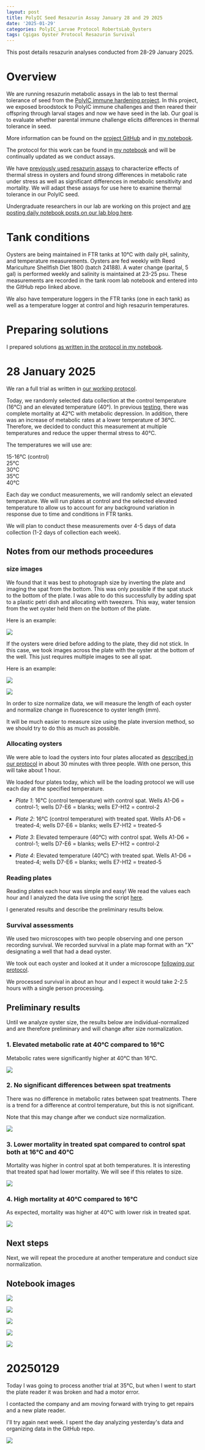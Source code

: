 ```yaml
---
layout: post
title: PolyIC Seed Resazurin Assay January 28 and 29 2025
date: '2025-01-29'
categories: PolyIC_Larvae Protocol RobertsLab_Oysters
tags: Cgigas Oyster Protocol Resazurin Survival
---
```


This post details resazurin analyses conducted from 28-29 January 2025. 

# Overview 

We are running resazurin metabolic assays in the lab to test thermal tolerance of seed from the [PolyIC immune hardening project](https://github.com/RobertsLab/polyIC-larvae). In this project, we exposed broodstock to PolyIC immune challenges and then reared their offspring through larval stages and now we have seed in the lab. Our goal is to evaluate whether parental immune challenge elicits differences in thermal tolerance in seed.  

More information can be found on the [project GitHub](https://github.com/RobertsLab/polyIC-larvae) and in [my notebook](https://ahuffmyer.github.io/ASH_Putnam_Lab_Notebook/categoryview/#polyic-larvae).   

The protocol for this work can be found in [my notebook](https://ahuffmyer.github.io/ASH_Putnam_Lab_Notebook/Resazurin-Metabolic-Assays-Protocol-for-PolyIC-Seed-Testing/) and will be continually updated as we conduct assays.  

We have [previously used resazurin assays](https://ahuffmyer.github.io/ASH_Putnam_Lab_Notebook/Resazurin-data-analysis-and-size-normalization-for-10K-seed-project/) to characterize effects of thermal stress in oysters and found strong differences in metabolic rate under stress as well as significant differences in metabolic sensitivity and mortality. We will adapt these assays for use here to examine thermal tolerance in our PolyIC seed.  

Undergraduate researchers in our lab are working on this project and [are posting daily notebook posts on our lab blog here](https://genefish.wordpress.com/).  

# Tank conditions 

Oysters are being maintained in FTR tanks at 10°C with daily pH, salinity, and temperature measurements. Oysters are fed weekly with Reed Mariculture Shellfish Diet 1800 (batch 24188). A water change (parital, 5 gal) is performed weekly and salinity is maintained at 23-25 psu. These measurements are recorded in the tank room lab notebook and entered into the GitHub repo linked above.  

We also have temperature loggers in the FTR tanks (one in each tank) as well as a temperature logger at control and high resazurin temperatures.  

# Preparing solutions 

I prepared solutions [as written in the protocol in my notebook](https://ahuffmyer.github.io/ASH_Putnam_Lab_Notebook/Resazurin-Metabolic-Assays-Protocol-for-PolyIC-Seed-Testing/).  

# 28 January 2025 

We ran a full trial as written in [our working protocol](https://ahuffmyer.github.io/ASH_Putnam_Lab_Notebook/Resazurin-Metabolic-Assays-Protocol-for-PolyIC-Seed-Testing/).  

Today, we randomly selected data collection at the control temperature (16°C) and an elevated temperature (40°). In previous [testing](https://ahuffmyer.github.io/ASH_Putnam_Lab_Notebook/PolyIC-Seed-Resazurin-Assay-Testing/), there was complete mortality at 42°C with metabolic depression. In addition, there was an increase of metabolic rates at a lower temperature of 36°C. Therefore, we decided to conduct this measurement at multiple temperatures and reduce the upper thermal stress to 40°C.  

The temperatures we will use are:  

15-16°C (control)   
25°C  
30°C  
35°C  
40°C  

Each day we conduct measurements, we will randomly select an elevated temperature. We will run plates at control and the selected elevated temperature to allow us to account for any background variation in response due to time and conditions in FTR tanks.   

We will plan to conduct these measurements over 4-5 days of data collection (1-2 days of collection each week).  

## Notes from our methods proceedures 

### size images 

We found that it was best to photograph size by inverting the plate and imaging the spat from the bottom. This was only possible if the spat stuck to the bottom of the plate. I was able to do this successfully by adding spat to a plastic petri dish and allocating with tweezers. This way, water tension from the wet oyster held them on the bottom of the plate.  

Here is an example:  

![](https://github.com/AHuffmyer/ASH_Putnam_Lab_Notebook/blob/master/images/NotebookImages/oysters/analysis/20250128/size.jpg?raw=true) 

If the oysters were dried before adding to the plate, they did not stick. In this case, we took images across the plate with the oyster at the bottom of the well. This just requires multiple images to see all spat.  

Here is an example:  

![](https://github.com/RobertsLab/polyIC-larvae/blob/main/data/resazurin/images/20250128/plate2/IMG_8765.jpeg?raw=true)  

![](https://github.com/RobertsLab/polyIC-larvae/blob/main/data/resazurin/images/20250128/plate2/IMG_8766.jpeg?raw=true)  

In order to size normalize data, we will measure the length of each oyster and normalize change in fluorescence to oyster length (mm).  

It will be much easier to measure size using the plate inversion method, so we should try to do this as much as possible.  

### Allocating oysters 

We were able to load the oysters into four plates allocated as [described in our protocol](https://ahuffmyer.github.io/ASH_Putnam_Lab_Notebook/Resazurin-Metabolic-Assays-Protocol-for-PolyIC-Seed-Testing/) in about 30 minutes with three people. With one person, this will take about 1 hour.   

We loaded four plates today, which will be the loading protocol we will use each day at the specified temperature.  

- *Plate 1*: 16°C (control temperature) with control spat. Wells A1-D6 = control-1; wells D7-E6 = blanks; wells E7-H12 = control-2

- *Plate 2*: 16°C (control temperature) with treated spat. Wells A1-D6 = treated-4; wells D7-E6 = blanks; wells E7-H12 = treated-5

- *Plate 3*: Elevated temperaure (40°C) with control spat. Wells A1-D6 = control-1; wells D7-E6 = blanks; wells E7-H12 = control-2 

- *Plate 4*: Elevated temperature (40°C) with treated spat. Wells A1-D6 = treated-4; wells D7-E6 = blanks; wells E7-H12 = treated-5

### Reading plates 

Reading plates each hour was simple and easy! We read the values each hour and I analyzed the data live using the script [here](https://github.com/RobertsLab/polyIC-larvae/blob/main/scripts/resazurin/resazurin-analysis.Rmd).  

I generated results and describe the preliminary results below.  

### Survival assessments 

We used two microscopes with two people observing and one person recording survival. We recorded survival in a plate map format with an "X" designating a well that had a dead oyster.  

We took out each oyster and looked at it under a microscope [following our protocol](https://ahuffmyer.github.io/ASH_Putnam_Lab_Notebook/Resazurin-Metabolic-Assays-Protocol-for-PolyIC-Seed-Testing/).    

We processed survival in about an hour and I expect it would take 2-2.5 hours with a single person processing.  

## Preliminary results 

Until we analyze oyster size, the results below are individual-normalized and are therefore preliminary and will change after size normalization.  

### 1. Elevated metabolic rate at 40°C compared to 16°C 

Metabolic rates were significantly higher at 40°C than 16°C.  

![](https://github.com/AHuffmyer/ASH_Putnam_Lab_Notebook/blob/master/images/NotebookImages/oysters/analysis/20250128/metabolism_temperature.png?raw=true)

### 2. No significant differences between spat treatments 

There was no difference in metabolic rates between spat treatments. There is a trend for a difference at control temperature, but this is not significant.  

Note that this may change after we conduct size normalization.  

![](https://github.com/AHuffmyer/ASH_Putnam_Lab_Notebook/blob/master/images/NotebookImages/oysters/analysis/20250128/metabolism_treatment.png?raw=true)

### 3. Lower mortality in treated spat compared to control spat both at 16°C and 40°C 

Mortality was higher in control spat at both temperatures. It is interesting that treated spat had lower mortality. We will see if this relates to size.  

![](https://github.com/AHuffmyer/ASH_Putnam_Lab_Notebook/blob/master/images/NotebookImages/oysters/analysis/20250128/mortality_treatment.png?raw=true)

### 4. High mortality at 40°C compared to 16°C  

As expected, mortality was higher at 40°C with lower risk in treated spat.  

![](https://github.com/AHuffmyer/ASH_Putnam_Lab_Notebook/blob/master/images/NotebookImages/oysters/analysis/20250128/mortality_temperature.png?raw=true)

## Next steps 

Next, we will repeat the procedure at another temperature and conduct size normalization.  

## Notebook images 

![](https://github.com/AHuffmyer/ASH_Putnam_Lab_Notebook/blob/master/images/NotebookImages/oysters/analysis/20250128/nb1.jpeg?raw=true)

![](https://github.com/AHuffmyer/ASH_Putnam_Lab_Notebook/blob/master/images/NotebookImages/oysters/analysis/20250128/nb2.jpeg?raw=true)  

![](https://github.com/AHuffmyer/ASH_Putnam_Lab_Notebook/blob/master/images/NotebookImages/oysters/analysis/20250128/nb3.jpeg?raw=true)  

![](https://github.com/AHuffmyer/ASH_Putnam_Lab_Notebook/blob/master/images/NotebookImages/oysters/analysis/20250128/nb4.jpeg?raw=true)  

![](https://github.com/AHuffmyer/ASH_Putnam_Lab_Notebook/blob/master/images/NotebookImages/oysters/analysis/20250128/nb5.jpeg?raw=true)

# 20250129  

Today I was going to process another trial at 35°C, but when I went to start the plate reader it was broken and had a motor error.  

I contacted the company and am moving forward with trying to get repairs and a new plate reader.  

I'll try again next week. I spent the day analyzing yesterday's data and organizing data in the GitHub repo.  

![](https://github.com/AHuffmyer/ASH_Putnam_Lab_Notebook/blob/master/images/NotebookImages/oysters/analysis/20250128/nb6.jpeg?raw=true)

